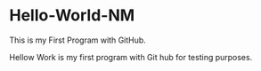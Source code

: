 # Hello-World-NM
This is my First Program with GitHub.


Hellow Work is my first program with Git hub for testing purposes.
